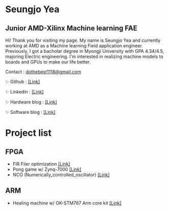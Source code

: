 # Seungjo Yea
## Junior AMD-Xilinx Machine learning FAE

Hi! Thank you for visiting my page. My name is Seungjo Yea and currently working at AMD as a Machine learning Field application engineer. Previously, I got a bacholar degree in Myongji University with GPA 4.34/4.5, majoring Electric engineering. I'm interested in realizing machine models to boards and GPUs to make our life better.

Contact : dothebest1118@gmail.com

✨ Github :  [[Link]](https://github.com/seungjoyea)

✨ Linkedin : [[Link]](https://www.linkedin.com/in/seungjo-yea-206204243)

✨ Hardware blog :  [[Link]](https://ai-hardware-world.tistory.com)

✨  Software blog : [[Link]](https://machinelearning-hardware.tistory.com)

# Project list
## FPGA
- FIR Filer optimization [[Link]](https://github.com/seungjoyea/Generic_FIR_Filter-generic-CPS-TAP-parallel)
- Pong game w/ Zynq-7000 [[Link]](https://github.com/seungjoyea/Pong_Game_w_Zynq7000)
- NCO (Numerically_controlled_oscillator) [[Link]](https://github.com/seungjoyea/NCO-Neumerically-Controlled-Oscillatior_by-Verilog)

## ARM
- Healing machine w/ OK-STM767 Arm core kit [[Link]](https://github.com/seungjoyea/Healing_machine_project)
